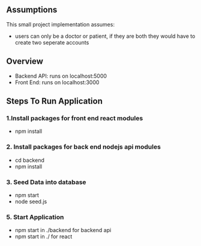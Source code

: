 
## Assumptions
This small project implementation assumes:
- users can only be a doctor or patient, if they are both they would have to create two seperate accounts

## Overview
- Backend API: runs on localhost:5000
- Front End: runs on localhost:3000
## Steps To Run Application
### 1.Install packages for front end react modules
- npm install
### 2. Install packages for back end nodejs api modules
- cd backend
- npm install
### 3. Seed Data into database
- npm start
- node seed.js
### 5. Start Application
- npm start in ./backend for backend api
- npm start in ./ for react
